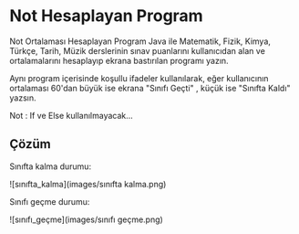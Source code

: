 # Not Hesaplayan Program
Not Ortalaması Hesaplayan Program
Java ile Matematik, Fizik, Kimya, Türkçe, Tarih, Müzik derslerinin sınav puanlarını kullanıcıdan alan ve ortalamalarını hesaplayıp ekrana bastırılan programı yazın.

Aynı program içerisinde koşullu ifadeler kullanılarak, eğer kullanıcının ortalaması 60'dan büyük ise ekrana "Sınıfı Geçti" , küçük ise "Sınıfta Kaldı" yazsın.

Not : If ve Else kullanılmayacak...

## Çözüm

Sınıfta kalma durumu:

![sınıfta_kalma](images/sınıfta kalma.png)

Sınıfı geçme durumu:

![sınıfı_geçme](images/sınıfı geçme.png)


